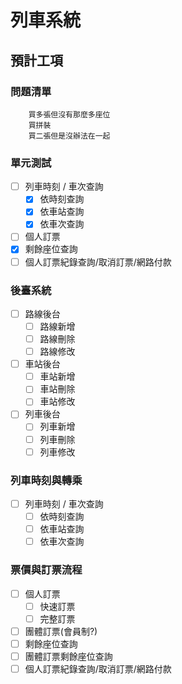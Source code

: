 # 列車系統

## 預計工項
### 問題清單

        買多張但沒有那麼多座位
        買拼裝
        買二張但是沒辦法在一起
### 單元測試
- [ ] 列車時刻 / 車次查詢
  - [X] 依時刻查詢
  - [X] 依車站查詢
  - [X] 依車次查詢
- [ ] 個人訂票
- [X] 剩餘座位查詢
- [ ] 個人訂票紀錄查詢/取消訂票/網路付款

### 後臺系統
- [ ] 路線後台
  - [ ] 路線新增
  - [ ] 路線刪除
  - [ ] 路線修改
- [ ] 車站後台
  - [ ] 車站新增
  - [ ] 車站刪除
  - [ ] 車站修改
- [ ] 列車後台
  - [ ] 列車新增
  - [ ] 列車刪除
  - [ ] 列車修改
  
### 列車時刻與轉乘
- [ ] 列車時刻 / 車次查詢
  - [ ] 依時刻查詢 
  - [ ] 依車站查詢 
  - [ ] 依車次查詢 

### 票價與訂票流程
- [ ] 個人訂票
  - [ ] 快速訂票
  - [ ] 完整訂票
- [ ] 團體訂票(會員制?)
- [ ] 剩餘座位查詢
- [ ] 團體訂票剩餘座位查詢
- [ ] 個人訂票紀錄查詢/取消訂票/網路付款
